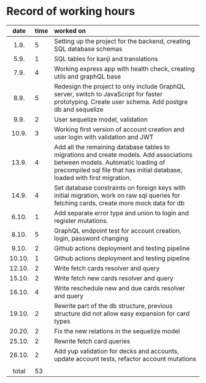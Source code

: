 # Record of working hours

| date | time | worked on  |
| :----:|:-----| :-----|
| 1.9. | 5 | Setting up the project for the backend, creating SQL database schemas |
| 5.9. | 1 | SQL tables for kanji and translations |
| 7.9. | 4 | Working express app with health check, creating utils and graphQL base |
| 8.9. | 5 | Redesign the project to only include GraphQL server, switch to JavaScript for faster prototyping. Create user schema. Add postgre db and sequelize |
| 9.9. | 2 | User sequelize model, validation |
| 10.9. | 3 | Working first version of account creation and user login with validation and JWT |
| 13.9. | 4 | Add all the remaining database tables to migrations and create models. Add associations between models. Automatic loading of precompiled sql file that has initial database, loaded with first migration. |
| 14.9. | 4 | Set database constraints on foreign keys with initial migration, work on raw sql queries for fetching cards, create more mock data for db |
| 6.10. | 1 | Add separate error type and union to login and register mutations. |
| 8.10. | 5 | GraphQL endpoint test for account creation, login, password changing |
| 9.10. | 2 | Github actions deployment and testing pipeline |
| 10.10. | 1 | Github actions deployment and testing pipeline |
| 12.10. | 2 | Write fetch cards resolver and query |
| 15.10. | 2 | Write fetch new cards resolver and query |
| 16.10. | 4 | Write reschedule new and due cards resolver and query  |
| 19.10. | 2 | Rewrite part of the db structure, previous structure did not allow easy expansion for card types |
| 20.20. | 2 | Fix the new relations in the sequelize model |
| 25.10. | 2 | Rewrite fetch card queries |
| 26.10. | 2 | Add yup validation for decks and accounts, update account tests, refactor account mutations |
|  |  |  |
| total | 53 |  | 